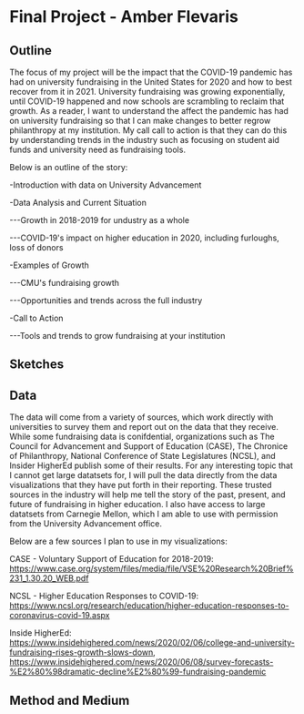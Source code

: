 # Final Project - Amber Flevaris

## Outline

The focus of my project will be the impact that the COVID-19 pandemic has had on university fundraising in the United States for 2020 and how to best recover from it in 2021. University fundraising was growing exponentially, until COVID-19 happened and now schools are scrambling to reclaim that growth. As a reader, I want to understand the affect the pandemic has had on university fundraising so that I can make changes to better regrow philanthropy at my institution. My call call to action is that they can do this by understanding trends in the industry such as focusing on student aid funds and university need as fundraising tools. 


Below is an outline of the story:

-Introduction with data on University Advancement


-Data Analysis and Current Situation

---Growth in 2018-2019 for undustry as a whole

---COVID-19's impact on higher education in 2020, including furloughs, loss of donors 


-Examples of Growth 

---CMU's fundraising growth

---Opportunities and trends across the full industry


-Call to Action 

---Tools and trends to grow fundraising at your institution 

## Sketches


## Data

The data will come from a variety of sources, which work directly with universities to survey them and report out on the data that they receive. While some fundraising data is conifdential, organizations such as The Council for Advancement and Support of Education (CASE), The Chronice of Philanthropy, National Conference of State Legislatures (NCSL), and Insider HigherEd publish some of their results. For any interesting topic that I cannot get large datatsets for, I will pull the data directly from the data visualizations that they have put forth in their reporting. These trusted sources in the industry will help me tell the story of the past, present, and future of fundraising in higher education. I also have access to large datatsets from Carnegie Mellon, which I am able to use with permission from the University Advancement office. 

Below are a few sources I plan to use in my visualizations: 

CASE - Voluntary Support of Education for 2018-2019: https://www.case.org/system/files/media/file/VSE%20Research%20Brief%231_1.30.20_WEB.pdf

NCSL - Higher Education Responses to COVID-19: https://www.ncsl.org/research/education/higher-education-responses-to-coronavirus-covid-19.aspx

Inside HigherEd: https://www.insidehighered.com/news/2020/02/06/college-and-university-fundraising-rises-growth-slows-down, https://www.insidehighered.com/news/2020/06/08/survey-forecasts-%E2%80%98dramatic-decline%E2%80%99-fundraising-pandemic




## Method and Medium
